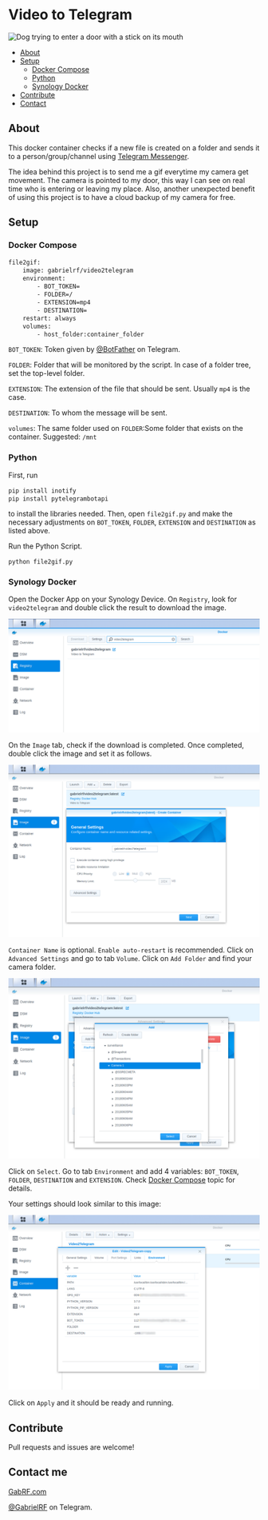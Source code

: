 # Video to Telegram

![Dog trying to enter a door with a stick on its mouth](https://media.giphy.com/media/xIsRzrb2F4xgI/giphy.gif)

* [About](#about)
* [Setup](#setup)
  * [Docker Compose](#docker-compose)
  * [Python](#python)
  * [Synology Docker](#synology-docker)
* [Contribute](#contribute)
* [Contact](#contact)

## About

This docker container checks if a new file is created on a folder and sends it to a person/group/channel using [Telegram Messenger](https://telegram.org).

The idea behind this project is to send me a gif everytime my camera get movement. The camera is pointed to my door, this way I can see on real time who is entering or leaving my place. Also, another unexpected benefit of using this project is to have a cloud backup of my camera for free. 

## Setup

### Docker Compose

```
file2gif:
    image: gabrielrf/video2telegram
    environment:
        - BOT_TOKEN=
        - FOLDER=/
        - EXTENSION=mp4
        - DESTINATION=
    restart: always
    volumes:
        - host_folder:container_folder
```

`BOT_TOKEN`: Token given by [@BotFather](https://t.me/BotFather) on Telegram.

`FOLDER`: Folder that will be monitored by the script. In case of a folder tree, set the top-level folder.

`EXTENSION`: The extension of the file that should be sent. Usually `mp4` is the case.

`DESTINATION`: To whom the message will be sent.

`volumes`: The same folder used on `FOLDER`:Some folder that exists on the container. Suggested: `/mnt`

### Python

First, run 

```
pip install inotify
pip install pytelegrambotapi
```

to install the libraries needed. Then, open `file2gif.py` and make the necessary adjustments on `BOT_TOKEN`, `FOLDER`, `EXTENSION` and `DESTINATION` as listed above. 

Run the Python Script.

```
python file2gif.py
```

### Synology Docker

Open the Docker App on your Synology Device. On `Registry`, look for `video2telegram` and double click the result to download the image. 

![Synology Registry](img/synology_registry.png)

On the `Image` tab, check if the download is completed. Once completed, double click the image and set it as follows.

![Synology Container Launch image 1](img/synology_container_1.png)

`Container Name` is optional. `Enable auto-restart` is recommended.
Click on `Advanced Settings` and go to tab `Volume`. Click on `Add Folder` and find your camera folder. 

![Synology Container Launch image 2](img/synology_container_2.png)

Click on `Select`. Go to tab `Environment` and add 4 variables: `BOT_TOKEN`, `FOLDER`, `DESTINATION` and `EXTENSION`. Check [Docker Compose](#docker-compose) topic for details.

Your settings should look similar to this image:

![Synology Container Launch image 3](img/synology_container_3.png)

Click on `Apply` and it should be ready and running.

## Contribute

Pull requests and issues are welcome! 

## Contact me

[GabRF.com](https://gabrf.com)

[@GabrielRF](https://t.me/gabrielrf) on Telegram.
